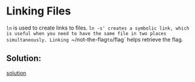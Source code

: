 # Linking Files

`ln` is used to create links to files. `ln -s' creates a symbolic link, which is useful when you need to have the same file in two places simultaneously. Linking `~/not-the-flag` to `/flag` helps retrieve the flag.


## Solution:
[solution](12_Linking_Files.png)
